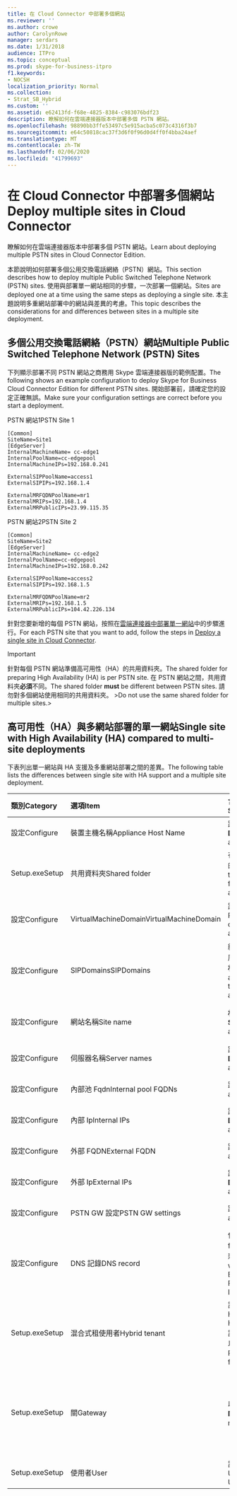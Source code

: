 ```yaml
---
title: 在 Cloud Connector 中部署多個網站
ms.reviewer: ''
ms.author: crowe
author: CarolynRowe
manager: serdars
ms.date: 1/31/2018
audience: ITPro
ms.topic: conceptual
ms.prod: skype-for-business-itpro
f1.keywords:
- NOCSH
localization_priority: Normal
ms.collection:
- Strat_SB_Hybrid
ms.custom: ''
ms.assetid: e62413fd-f68e-4825-8384-c983076bdf23
description: 瞭解如何在雲端連接器版本中部署多個 PSTN 網站。
ms.openlocfilehash: 98890bb3ffe53497c5e915acba5c073c4316f3b7
ms.sourcegitcommit: e64c50818cac37f3d6f0f96d0d4ff0f4bba24aef
ms.translationtype: MT
ms.contentlocale: zh-TW
ms.lasthandoff: 02/06/2020
ms.locfileid: "41799693"
---
```

# <a name="deploy-multiple-sites-in-cloud-connector"></a><span data-ttu-id="d71cd-103">在 Cloud Connector 中部署多個網站</span><span class="sxs-lookup"><span data-stu-id="d71cd-103">Deploy multiple sites in Cloud Connector</span></span>
 
<span data-ttu-id="d71cd-104">瞭解如何在雲端連接器版本中部署多個 PSTN 網站。</span><span class="sxs-lookup"><span data-stu-id="d71cd-104">Learn about deploying multiple PSTN sites in Cloud Connector Edition.</span></span>
  
<span data-ttu-id="d71cd-105">本節說明如何部署多個公用交換電話網絡（PSTN）網站。</span><span class="sxs-lookup"><span data-stu-id="d71cd-105">This section describes how to deploy multiple Public Switched Telephone Network (PSTN) sites.</span></span> <span data-ttu-id="d71cd-106">使用與部署單一網站相同的步驟，一次部署一個網站。</span><span class="sxs-lookup"><span data-stu-id="d71cd-106">Sites are deployed one at a time using the same steps as deploying a single site.</span></span> <span data-ttu-id="d71cd-107">本主題說明多重網站部署中的網站與差異的考慮。</span><span class="sxs-lookup"><span data-stu-id="d71cd-107">This topic describes the considerations for and differences between sites in a multiple site deployment.</span></span> 
  
## <a name="multiple-public-switched-telephone-network-pstn-sites"></a><span data-ttu-id="d71cd-108">多個公用交換電話網絡（PSTN）網站</span><span class="sxs-lookup"><span data-stu-id="d71cd-108">Multiple Public Switched Telephone Network (PSTN) Sites</span></span>

<span data-ttu-id="d71cd-109">下列顯示部署不同 PSTN 網站之商務用 Skype 雲端連接器版的範例配置。</span><span class="sxs-lookup"><span data-stu-id="d71cd-109">The following shows an example configuration to deploy Skype for Business Cloud Connector Edition for different PSTN sites.</span></span> <span data-ttu-id="d71cd-110">開始部署前，請確定您的設定正確無誤。</span><span class="sxs-lookup"><span data-stu-id="d71cd-110">Make sure your configuration settings are correct before you start a deployment.</span></span>
  
<span data-ttu-id="d71cd-111">PSTN 網站1</span><span class="sxs-lookup"><span data-stu-id="d71cd-111">PSTN Site 1</span></span>
  
```
[Common]
SiteName=Site1
[EdgeServer]
InternalMachineName= cc-edge1
InternalPoolName=cc-edgepool
InternalMachineIPs=192.168.0.241

ExternalSIPPoolName=access1
ExternalSIPIPs=192.168.1.4

ExternalMRFQDNPoolName=mr1
ExternalMRIPs=192.168.1.4
ExternalMRPublicIPs=23.99.115.35
```

<span data-ttu-id="d71cd-112">PSTN 網站2</span><span class="sxs-lookup"><span data-stu-id="d71cd-112">PSTN Site 2</span></span>
  
```
[Common]
SiteName=Site2
[EdgeServer]
InternalMachineName= cc-edge2
InternalPoolName=cc-edgepool
InternalMachineIPs=192.168.0.242

ExternalSIPPoolName=access2
ExternalSIPIPs=192.168.1.5

ExternalMRFQDNPoolName=mr2
ExternalMRIPs=192.168.1.5
ExternalMRPublicIPs=104.42.226.134
```

<span data-ttu-id="d71cd-113">針對您要新增的每個 PSTN 網站，按照在[雲端連接器中部署單一網站](deploy-a-single-site-in-cloud-connector.md)中的步驟進行。</span><span class="sxs-lookup"><span data-stu-id="d71cd-113">For each PSTN site that you want to add, follow the steps in [Deploy a single site in Cloud Connector](deploy-a-single-site-in-cloud-connector.md).</span></span>
  
> [!IMPORTANT]
> <span data-ttu-id="d71cd-114">針對每個 PSTN 網站準備高可用性（HA）的共用資料夾。</span><span class="sxs-lookup"><span data-stu-id="d71cd-114">The shared folder for preparing High Availability (HA) is per PSTN site.</span></span> <span data-ttu-id="d71cd-115">在 PSTN 網站之間，共用資料夾**必須**不同。</span><span class="sxs-lookup"><span data-stu-id="d71cd-115">The shared folder **must** be different between PSTN sites.</span></span> <span data-ttu-id="d71cd-116">請勿對多個網站使用相同的共用資料夾。 ></span><span class="sxs-lookup"><span data-stu-id="d71cd-116">Do not use the same shared folder for multiple sites.></span></span> 
  
## <a name="single-site-with-high-availability-ha-compared-to-multi-site-deployments"></a><span data-ttu-id="d71cd-117">高可用性（HA）與多網站部署的單一網站</span><span class="sxs-lookup"><span data-stu-id="d71cd-117">Single site with High Availability (HA) compared to multi-site deployments</span></span>
<span data-ttu-id="d71cd-118"><a name="BKMK_SingleSitecomparedtomulti-site"> </a></span><span class="sxs-lookup"><span data-stu-id="d71cd-118"><a name="BKMK_SingleSitecomparedtomulti-site"> </a></span></span>

<span data-ttu-id="d71cd-119">下表列出單一網站與 HA 支援及多重網站部署之間的差異。</span><span class="sxs-lookup"><span data-stu-id="d71cd-119">The following table lists the differences between single site with HA support and a multiple site deployment.</span></span>
  
|<span data-ttu-id="d71cd-120">**類別**</span><span class="sxs-lookup"><span data-stu-id="d71cd-120">**Category**</span></span>|<span data-ttu-id="d71cd-121">**選項**</span><span class="sxs-lookup"><span data-stu-id="d71cd-121">**Item**</span></span>|<span data-ttu-id="d71cd-122">**含 HA 的單一網站**</span><span class="sxs-lookup"><span data-stu-id="d71cd-122">**Single-Site with HA**</span></span>|<span data-ttu-id="d71cd-123">**多網站**</span><span class="sxs-lookup"><span data-stu-id="d71cd-123">**Multi-Site**</span></span>|
|:-----|:-----|:-----|:-----|
|<span data-ttu-id="d71cd-124">設定</span><span class="sxs-lookup"><span data-stu-id="d71cd-124">Configure</span></span>  <br/> |<span data-ttu-id="d71cd-125">裝置主機名稱</span><span class="sxs-lookup"><span data-stu-id="d71cd-125">Appliance Host Name</span></span> <br/> |<span data-ttu-id="d71cd-126">跨多個裝置**不同**</span><span class="sxs-lookup"><span data-stu-id="d71cd-126">**Different** across appliances</span></span> <br/> |<span data-ttu-id="d71cd-127">跨 PSTN 網站**不同**</span><span class="sxs-lookup"><span data-stu-id="d71cd-127">**Different** across PSTN sites</span></span> <br/> |
|<span data-ttu-id="d71cd-128">Setup.exe</span><span class="sxs-lookup"><span data-stu-id="d71cd-128">Setup</span></span>  <br/> |<span data-ttu-id="d71cd-129">共用資料夾</span><span class="sxs-lookup"><span data-stu-id="d71cd-129">Shared folder</span></span>  <br/> |<span data-ttu-id="d71cd-130">在多個裝置上需要**相同**的共用資料夾</span><span class="sxs-lookup"><span data-stu-id="d71cd-130">Requires the **same** shared folder across appliances</span></span> <br/> |<span data-ttu-id="d71cd-131">跨裝置需要**不同**的共用資料夾</span><span class="sxs-lookup"><span data-stu-id="d71cd-131">Requires a **different** shared folder across appliances</span></span> <br/> |
|<span data-ttu-id="d71cd-132">設定</span><span class="sxs-lookup"><span data-stu-id="d71cd-132">Configure</span></span>  <br/> |<span data-ttu-id="d71cd-133">VirtualMachineDomain</span><span class="sxs-lookup"><span data-stu-id="d71cd-133">VirtualMachineDomain</span></span>  <br/> |<span data-ttu-id="d71cd-134">跨裝置需要**相同**的網域</span><span class="sxs-lookup"><span data-stu-id="d71cd-134">Requires the **same** domain across appliances</span></span> <br/> |<span data-ttu-id="d71cd-135">在 PSTN 網站上需要**同一個**網域</span><span class="sxs-lookup"><span data-stu-id="d71cd-135">Requires the **same** domain across PSTN sites</span></span> <br/> |
|<span data-ttu-id="d71cd-136">設定</span><span class="sxs-lookup"><span data-stu-id="d71cd-136">Configure</span></span>  <br/> |<span data-ttu-id="d71cd-137">SIPDomains</span><span class="sxs-lookup"><span data-stu-id="d71cd-137">SIPDomains</span></span>  <br/> |<span data-ttu-id="d71cd-138">網功能變數名稱稱和順序在各個裝置中應該是**相同**的</span><span class="sxs-lookup"><span data-stu-id="d71cd-138">Domain names and order should be the **same** across appliances</span></span> <br/> |<span data-ttu-id="d71cd-139">網功能變數名稱稱和順序在 PSTN 網站中應該是**相同**的</span><span class="sxs-lookup"><span data-stu-id="d71cd-139">Domain names and order should be the **same** across PSTN sites</span></span> <br/> |
|<span data-ttu-id="d71cd-140">設定</span><span class="sxs-lookup"><span data-stu-id="d71cd-140">Configure</span></span>  <br/> |<span data-ttu-id="d71cd-141">網站名稱</span><span class="sxs-lookup"><span data-stu-id="d71cd-141">Site name</span></span>  <br/> |<span data-ttu-id="d71cd-142">**相同**跨裝置的網站名稱</span><span class="sxs-lookup"><span data-stu-id="d71cd-142">**Same** Site Name across appliances</span></span> <br/> |<span data-ttu-id="d71cd-143">**不同**PSTN 網站上的網站名稱</span><span class="sxs-lookup"><span data-stu-id="d71cd-143">**Different** Site Name across PSTN sites</span></span> <br/> |
|<span data-ttu-id="d71cd-144">設定</span><span class="sxs-lookup"><span data-stu-id="d71cd-144">Configure</span></span>  <br/> |<span data-ttu-id="d71cd-145">伺服器名稱</span><span class="sxs-lookup"><span data-stu-id="d71cd-145">Server names</span></span>  <br/> |<span data-ttu-id="d71cd-146">跨多個裝置**不同**</span><span class="sxs-lookup"><span data-stu-id="d71cd-146">**Different** across appliances</span></span> <br/> |<span data-ttu-id="d71cd-147">跨 PSTN 網站**不同**</span><span class="sxs-lookup"><span data-stu-id="d71cd-147">**Different** across PSTN sites</span></span> <br/> |
|<span data-ttu-id="d71cd-148">設定</span><span class="sxs-lookup"><span data-stu-id="d71cd-148">Configure</span></span>  <br/> |<span data-ttu-id="d71cd-149">內部池 Fqdn</span><span class="sxs-lookup"><span data-stu-id="d71cd-149">Internal pool FQDNs</span></span>  <br/> |<span data-ttu-id="d71cd-150">跨裝置**相同**</span><span class="sxs-lookup"><span data-stu-id="d71cd-150">**Same** across appliances</span></span> <br/> |<span data-ttu-id="d71cd-151">跨 PSTN 網站**相同**</span><span class="sxs-lookup"><span data-stu-id="d71cd-151">**Same** across PSTN sites</span></span> <br/> |
|<span data-ttu-id="d71cd-152">設定</span><span class="sxs-lookup"><span data-stu-id="d71cd-152">Configure</span></span>  <br/> |<span data-ttu-id="d71cd-153">內部 Ip</span><span class="sxs-lookup"><span data-stu-id="d71cd-153">Internal IPs</span></span>  <br/> |<span data-ttu-id="d71cd-154">跨多個裝置**不同**</span><span class="sxs-lookup"><span data-stu-id="d71cd-154">**Different** across appliances</span></span> <br/> |<span data-ttu-id="d71cd-155">跨 PSTN 網站**不同**</span><span class="sxs-lookup"><span data-stu-id="d71cd-155">**Different** across PSTN sites</span></span> <br/> |
|<span data-ttu-id="d71cd-156">設定</span><span class="sxs-lookup"><span data-stu-id="d71cd-156">Configure</span></span>  <br/> |<span data-ttu-id="d71cd-157">外部 FQDN</span><span class="sxs-lookup"><span data-stu-id="d71cd-157">External FQDN</span></span>  <br/> |<span data-ttu-id="d71cd-158">跨裝置**相同**</span><span class="sxs-lookup"><span data-stu-id="d71cd-158">**Same** across appliances</span></span> <br/> |<span data-ttu-id="d71cd-159">跨 PSTN 網站**不同**</span><span class="sxs-lookup"><span data-stu-id="d71cd-159">**Different** across PSTN sites</span></span> <br/> |
|<span data-ttu-id="d71cd-160">設定</span><span class="sxs-lookup"><span data-stu-id="d71cd-160">Configure</span></span>  <br/> |<span data-ttu-id="d71cd-161">外部 Ip</span><span class="sxs-lookup"><span data-stu-id="d71cd-161">External IPs</span></span>  <br/> |<span data-ttu-id="d71cd-162">跨多個裝置**不同**</span><span class="sxs-lookup"><span data-stu-id="d71cd-162">**Different** across appliances</span></span> <br/> |<span data-ttu-id="d71cd-163">跨 PSTN 網站**不同**</span><span class="sxs-lookup"><span data-stu-id="d71cd-163">**Different** across PSTN sites</span></span> <br/> |
|<span data-ttu-id="d71cd-164">設定</span><span class="sxs-lookup"><span data-stu-id="d71cd-164">Configure</span></span>  <br/> |<span data-ttu-id="d71cd-165">PSTN GW 設定</span><span class="sxs-lookup"><span data-stu-id="d71cd-165">PSTN GW settings</span></span>  <br/> |<span data-ttu-id="d71cd-166">跨裝置**相同**</span><span class="sxs-lookup"><span data-stu-id="d71cd-166">**Same** across appliances</span></span> <br/> |<span data-ttu-id="d71cd-167">跨 PSTN 網站**不同**</span><span class="sxs-lookup"><span data-stu-id="d71cd-167">**Different** across PSTN sites</span></span> <br/> |
|<span data-ttu-id="d71cd-168">設定</span><span class="sxs-lookup"><span data-stu-id="d71cd-168">Configure</span></span>  <br/> |<span data-ttu-id="d71cd-169">DNS 記錄</span><span class="sxs-lookup"><span data-stu-id="d71cd-169">DNS record</span></span>  <br/> |<span data-ttu-id="d71cd-170">使用**相同**的外部存取 fqdn 和**不同**的 IP 位址新增記錄</span><span class="sxs-lookup"><span data-stu-id="d71cd-170">Add records with the **same** External Access FQDNs and **different** IP addresses</span></span> <br/> |<span data-ttu-id="d71cd-171">新增具有**不同**外部存取 fqdn 及**不同**IP 位址的記錄</span><span class="sxs-lookup"><span data-stu-id="d71cd-171">Add records with **different** External Access FQDNs and **different** IP addresses</span></span> <br/> |
|<span data-ttu-id="d71cd-172">Setup.exe</span><span class="sxs-lookup"><span data-stu-id="d71cd-172">Setup</span></span>  <br/> |<span data-ttu-id="d71cd-173">混合式租使用者</span><span class="sxs-lookup"><span data-stu-id="d71cd-173">Hybrid tenant</span></span>  <br/> |<span data-ttu-id="d71cd-174">設定 HybridPSTNSite</span><span class="sxs-lookup"><span data-stu-id="d71cd-174">Set HybridPSTNSite</span></span>  <br/> <span data-ttu-id="d71cd-175">設定 PeerDestination 以進行回退</span><span class="sxs-lookup"><span data-stu-id="d71cd-175">Set PeerDestination for fallback</span></span>  <br/> |<span data-ttu-id="d71cd-176">設定 HybridPSTNSite</span><span class="sxs-lookup"><span data-stu-id="d71cd-176">Set HybridPSTNSite</span></span>  <br/> <span data-ttu-id="d71cd-177">設定 PeerDestination 以進行回退</span><span class="sxs-lookup"><span data-stu-id="d71cd-177">Set PeerDestination for fallback</span></span>  <br/> |
|<span data-ttu-id="d71cd-178">Setup.exe</span><span class="sxs-lookup"><span data-stu-id="d71cd-178">Setup</span></span>  <br/> |<span data-ttu-id="d71cd-179">關</span><span class="sxs-lookup"><span data-stu-id="d71cd-179">Gateway</span></span>  <br/> |<span data-ttu-id="d71cd-180">此網站中的 MS GW **M:N**對應</span><span class="sxs-lookup"><span data-stu-id="d71cd-180">MS GW **M:N** mapping in this site</span></span> <br/> |<span data-ttu-id="d71cd-181">每個 PSTN 網站中的 PSTN 閘道應該只會連線到相同網站中的中繼伺服器（s）</span><span class="sxs-lookup"><span data-stu-id="d71cd-181">PSTN gateway(s) in each PSTN site should only connect to the Mediation Server(s) in the same site</span></span>  <br/> |
|<span data-ttu-id="d71cd-182">Setup.exe</span><span class="sxs-lookup"><span data-stu-id="d71cd-182">Setup</span></span>  <br/> |<span data-ttu-id="d71cd-183">使用者</span><span class="sxs-lookup"><span data-stu-id="d71cd-183">User</span></span>  <br/> |<span data-ttu-id="d71cd-184">設定 UserPSTNSettings</span><span class="sxs-lookup"><span data-stu-id="d71cd-184">Set UserPSTNSettings</span></span>  <br/> |<span data-ttu-id="d71cd-185">設定 UserPSTNSettings</span><span class="sxs-lookup"><span data-stu-id="d71cd-185">Set UserPSTNSettings</span></span>  <br/> |
   

